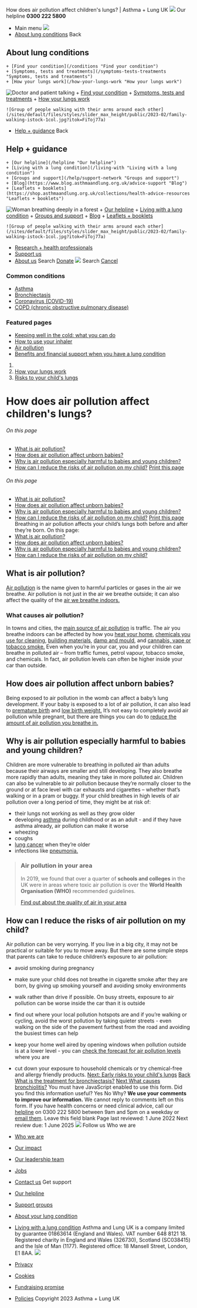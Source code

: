 
How does air pollution affect children's lungs? | Asthma + Lung UK
 [![](/themes/custom/asthma-lung-uk/images/aluk-logo.png)](/ "Homepage")
 Our helpline **0300 222 5800**
* Main menu
![](/wingsuit/asthma-lung-uk/images/aluk-logo.png)
* [About lung conditions](#about "About lung conditions")
 Back
 
## About lung conditions
	+ [Find your condition](/conditions "Find your condition")
	+ [Symptoms, tests and treatments](/symptoms-tests-treatments "Symptoms, tests and treatments")
	+ [How your lungs work](/how-your-lungs-work "How your lungs work")
![Doctor and patient talking](/sites/default/files/styles/slider_max_height/public/2023-02/119589.jpg?itok=IfMKqhqJ)
	+ [Find your condition](/conditions)
	+ [Symptoms, tests and treatments](/symptoms-tests-treatments)
	+ [How your lungs work](/how-your-lungs-work)
	
	
	![Group of people walking with their arms around each other](/sites/default/files/styles/slider_max_height/public/2023-02/family-walking-istock-1col.jpg?itok=FiToj77a)
* [Help + guidance](#get-support "Help + guidance")
 Back
 
## Help + guidance
	+ [Our helpline](/helpline "Our helpline")
	+ [Living with a lung condition](/living-with "Living with a lung condition")
	+ [Groups and support](/help/support-network "Groups and support")
	+ [Blog](https://www.blog.asthmaandlung.org.uk/advice-support "Blog")
	+ [Leaflets + booklets](https://shop.asthmaandlung.org.uk/collections/health-advice-resources "Leaflets + booklets")
![Woman breathing deeply in a forest](/sites/default/files/styles/slider_max_height/public/2023-02/A%2BLUK%20Generic73.jpg?itok=IY-jWei3)
	+ [Our helpline](/helpline)
	+ [Living with a lung condition](/living-with)
	+ [Groups and support](/help/support-network)
	+ [Blog](https://www.blog.asthmaandlung.org.uk/advice-support)
	+ [Leaflets + booklets](https://shop.asthmaandlung.org.uk/collections/health-advice-resources "Leaflets and booklets about lung conditions")
	
	
	![Group of people walking with their arms around each other](/sites/default/files/styles/slider_max_height/public/2023-02/family-walking-istock-1col.jpg?itok=FiToj77a)
* [Research + health professionals](/research-health-professionals "Research + health professionals")
* [Support us](/support-us "Support us")
* [About us](/about-us "About us")
Search
[Donate](https://action.asthmaandlung.org.uk/page/99720/donate/1?ea_tracking_id=General_WebsiteALUK_Header_Regular "Donate") 
 [![](/themes/custom/asthma-lung-uk/images/aluk-logo.png)](/ "Homepage")
Search
[Cancel](#)
### Common conditions
* [Asthma](/conditions/asthma)
* [Bronchiectasis](/conditions/bronchiectasis)
* [Coronavirus (COVID-19)](/conditions/coronavirus)
* [COPD (chronic obstructive pulmonary disease)](/conditions/copd-chronic-obstructive-pulmonary-disease)
### Featured pages
* [Keeping well in the cold: what you can do](/living-with/cold-weather)
* [How to use your inhaler](/living-with/inhaler-videos)
* [Air pollution](/living-with/air-pollution)
* [Benefits and financial support when you have a lung condition](/living-with/benefits)
1. 
3. [How your lungs work](/how-your-lungs-work)
5. [Risks to your child's lungs](/how-your-lungs-work/risks-your-childs-lungs)
# How does air pollution affect children's lungs?
###### On this page
* [What is air pollution?](#what-is-air-pollution)
* [How does air pollution affect unborn babies?](#affects)
* [Why is air pollution especially harmful to babies and young children?](#why)
* [How can I reduce the risks of air pollution on my child?](#reduce-risks)
[Print this page](javascript:window.print();) 
###### On this page
* [What is air pollution?](#what-is-air-pollution)
* [How does air pollution affect unborn babies?](#affects)
* [Why is air pollution especially harmful to babies and young children?](#why)
* [How can I reduce the risks of air pollution on my child?](#reduce-risks)
[Print this page](javascript:window.print();) 
Breathing in air pollution affects your child’s lungs both before and after they’re born. 
On this page: 
* [What is air pollution?](#what-is-air-pollution)
* [How does air pollution affect unborn babies?](#affects)
* [Why is air pollution especially harmful to babies and young children?](#why)
* [How can I reduce the risks of air pollution on my child?](#reduce-risks)
## What is air pollution?
[Air pollution](https://www.blf.org.uk/support-for-you/air-pollution) is the name given to harmful particles or gases in the air we breathe. Air pollution is not just in the air we breathe outside; it can also affect the quality of the [air we breathe indoors.](https://www.blf.org.uk/support-for-you/indoor-air-pollution)
### What causes air pollution?
In towns and cities, the [main source of air pollution](https://www.blf.org.uk/support-for-you/air-pollution/where-does-it-come-from) is traffic. The air you breathe indoors can be affected by how you [heat your home](https://www.blf.org.uk/support-for-you/indoor-air-pollution/causes-and-effects#heating), [chemicals you use for cleaning](https://www.blf.org.uk/support-for-you/indoor-air-pollution/causes-and-effects#chemicals), [building materials](https://www.blf.org.uk/support-for-you/indoor-air-pollution/causes-and-effects#building), [damp and mould](https://www.blf.org.uk/support-for-you/indoor-air-pollution/causes-and-effects#damp), and [cannabis, vape or tobacco smoke.](https://www.blf.org.uk/support-for-you/indoor-air-pollution/causes-and-effects#smoke)
Even when you’re in your car, you and your children can breathe in polluted air – from traffic fumes, petrol vapour, tobacco smoke, and chemicals. In fact, air pollution levels can often be higher inside your car than outside. 
## How does air pollution affect unborn babies?
Being exposed to air pollution in the womb can affect a baby’s lung development. 
If your baby is exposed to a lot of air pollution, it can also lead to [premature birth](https://www.blf.org.uk/support-for-you/risks-to-childrens-lungs/early-life-risks#premature) and [low birth weight.](https://www.blf.org.uk/support-for-you/risks-to-childrens-lungs/early-life-risks#low-birth-weight)
It’s not easy to completely avoid air pollution while pregnant, but there are things you can do to [reduce the amount of air pollution you breathe in.](https://www.blf.org.uk/support-for-you/air-pollution/tips)
## Why is air pollution especially harmful to babies and young children?
Children are more vulnerable to breathing in polluted air than adults because their airways are smaller and still developing. They also breathe more rapidly than adults, meaning they take in more polluted air. 
Children can also be vulnerable to air pollution because they’re normally closer to the ground or at face level with car exhausts and cigarettes – whether that’s walking or in a pram or buggy. 
If your child breathes in high levels of air pollution over a long period of time, they might be at risk of: 
* their lungs not working as well as they grow older
* developing [asthma](https://www.asthma.org.uk/advice/understanding-asthma/) during childhood or as an adult - and if they have asthma already, air pollution can make it worse
* wheezing
* coughs
* [lung cancer](https://www.blf.org.uk/support-for-you/lung-cancer) when they’re older
* infections like [pneumonia.](https://www.blf.org.uk/support-for-you/pneumonia-in-children)
> ### Air pollution in your area
> 
> 
> In 2019, we found that over a quarter of **schools and colleges** in the UK were in areas where toxic air pollution is over the **World Health Organisation (WHO)** recommended guidelines. 
> 
> 
> [Find out about the quality of air in your area](https://www.blf.org.uk/take-action/clean-air/map)
> 
> 
> 
## How can I reduce the risks of air pollution on my child?
Air pollution can be very worrying. If you live in a big city, it may not be practical or suitable for you to move away. But there are some simple steps that parents can take to reduce children’s exposure to air pollution:
* avoid smoking during pregnancy
* make sure your child does not breathe in cigarette smoke after they are born, by giving up smoking yourself and avoiding smoky environments
* walk rather than drive if possible. On busy streets, exposure to air pollution can be worse inside the car than it is outside
* find out where your local pollution hotspots are and if you’re walking or cycling, avoid the worst pollution by taking quieter streets - even walking on the side of the pavement furthest from the road and avoiding the busiest times can help
* keep your home well aired by opening windows when pollution outside is at a lower level - you can [check the forecast for air pollution levels](https://uk-air.defra.gov.uk/) where you are
* cut down your exposure to household chemicals or try chemical-free and allergy friendly products.
[Next: Early risks to your child's lungs](https://www.blf.org.uk/support-for-you/risks-to-childrens-lungs/early-life-risks)
[Back
What is the treatment for bronchiectasis?](/conditions/bronchiectasis/what-treatment-bronchiectasis)
[Next
What causes bronchiolitis?](/conditions/bronchiolitis/causes)
You must have JavaScript enabled to use this form.
Did you find this information useful?
Yes
No
Why?
**We use your comments to improve our information.** We cannot reply to comments left on this form. If you have health concerns or need clinical advice, call our [helpline](/helpline) on 0300 222 5800 between 9am and 5pm on a weekday or [email them](/helpline).
Leave this field blank
Page last reviewed: 
1 June 2022
Next review due: 
1 June 2025
 [![](/sites/default/files/2023-01/footer-logo%20%281%29.png)](/ "Homepage")
Follow us
 Who we are
 
* [Who we are](/about-us/who-we-are)
* [Our impact](/about-us/our-impact)
* [Our leadership team](/about-us/our-leadership-team)
* [Jobs](/work-us)
* [Contact us](/about-us/contact-us)
 Get support
 
* [Our helpline](/helpline)
* [Support groups](/help/support-network)
* [About your lung condition](/conditions)
* [Living with a lung condition](/living-with)
Asthma and Lung UK is a company limited by guarantee 01863614 (England and Wales). VAT number 648 8121 18.
Registered charity in England and Wales (326730), Scotland (SC038415) and the Isle of Man (1177). Registered office: 18 Mansell Street, London, E1 8AA.
[![](/sites/default/files/2023-01/reg-logo%20%281%29.png)](https://www.fundraisingregulator.org.uk)
![]()
![]()
* [Privacy](/privacy-policy)
* [Cookies](/cookies-how-we-use-them)
* [Fundraising promise](/fundraising-promise)
* [Policies](/about-us/policies)
 Copyright 2023 Asthma + Lung UK
 
